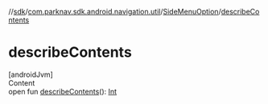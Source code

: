 //[sdk](../../../index.md)/[com.parknav.sdk.android.navigation.util](../index.md)/[SideMenuOption](index.md)/[describeContents](describe-contents.md)



# describeContents  
[androidJvm]  
Content  
open fun [describeContents](describe-contents.md)(): [Int](https://kotlinlang.org/api/latest/jvm/stdlib/kotlin/-int/index.html)  



